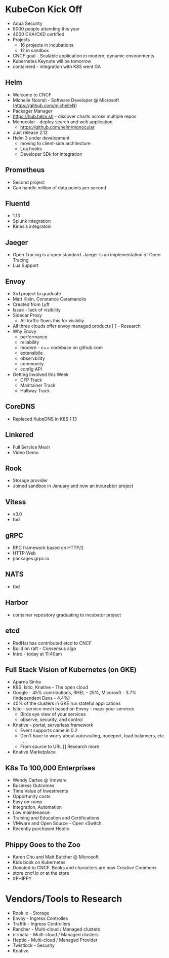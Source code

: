 # KubeCon Kick Off
* Aqua Security 
* 8000 people attending this year
* 4000 CKA/CKD certified 
* Projects 
    * 16 projects in incubations
    * 12 in sandbox 
* CNCF goal - Scalable application in modern, dynamic environments 
* Kubernetes Keynote will be tomorrow 
* containerd - integration with K8S went GA

## Helm 
* Welcome to CNCF
* Michelle Noorali - Software Developer @ Microsoft (https://github.com/michelleN)
* Packager Manager
* https://hub.helm.sh - discover charts across multiple repos
* Monocular - deploy search and web application 
    * https://github.com/helm/monocular
* Just release 2.12
* Helm 3 under development 
    * moving to client-side architecture
    * Lua hooks
    * Developer SDk for integration 

## Prometheus 
* Second project 
* Can handle million of data points per second 

## Fluentd
* 1.13 
* Splunk integration 
* Kinesis integratoin 

## Jaeger 
* Open Tracing is a open standard. Jaeger is an implementation of Open Tracing
* Lua Support 

## Envoy 
* 3rd project to graduate 
* Matt Klein, Constance Caramanolis
* Created from Lyft 
* Issue - lack of visibility 
* Sidecar Proxy  
    * All traffic flows this for visibiliy
* All three clouds offer envoy managed products 
    [ ] - Research 
* Why Enovy 
    * performance 
    * reliability 
    * modern - c++ codebase on github.com 
    * extensibile 
    * observbility 
    * community 
    * config API 
* Getting Involved this Week
    * CFP Track 
    * Maintainer Track
    * Hallway Track

## CoreDNS
* Replaced KubeDNS in K8S 1.13

## Linkered
* Full Service Mesh 
* Video Demo 

## Rook
* Storage provider  
* Joined sandbox in January and now an incurabtor project 

## Vitess
* v3.0
* tbd 

## gRPC
* RPC framework based on HTTP/2
* HTTP-Web
* packages.grpc.io 

## NATS
* tbd 

## Harbor 
* container repository graduating to incubator project

## etcd
* RedHat has contributed etcd to CNCF
* Build on raft - Consensus algo
* Intro - today at 11:40am 

## Full Stack Vision of Kubernetes (on GKE) 
* Aparna Sinha 
* K8S, Istio, Knative - The open cloud 
* Google - 45% contributions, RHEL - 25%, Micorosft - 3.7% (Independent Devs - 4.4%)
* 40% of the clusters in GKE run stateful applications
* Istio - service mesh based on Envoy - maps your services 
    * Birds eye view of your services 
    * observe, security, and control 
* Knative - portal, serverless framework 
    * Event supports came in 0.2
    * Don't have to worry about autoscaling, nodeport, load balancers, etc . . .
    * From source to URL 
    [] Research more 
* Knative Marketplace 

## K8s To 100,000 Enterprises
* Wendy Cartee @ Vmware 
* Business Outcomes
* Time Value of Investments 
* Opportunity costs 
* Easy on-ramp
* Integration, Automation 
* Low maintenance 
* Training and Education and Certifications 
* VMware and Open Source - Open vSwitch.
* Recently purchased Heptio 

## Phippy Goes to the Zoo
* Karen Chu and Matt Butcher @ Microsoft 
* Kids book on Kubernetes 
* Donated to CNCF.  Books and characters are now Creative Commons
* store.cncf.io or at the store 
* #PHIPPY 

# Vendors/Tools to Research 
* Rook.io - Storage
* Envoy - Ingress Controlles
* Traffik - Ingress Controllers
* Rancher - Multi-cloud / Managed clusters
* nirmata - Multi-cloud / Managed clusters
* Heptio - Multi-cloud / Managed Provider 
* Twistlock - Security  
* Knative 